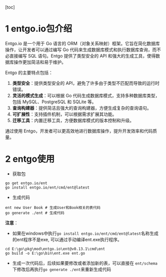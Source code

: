 [toc]

# 1 entgo.io包介绍
Entgo.io 是一个用于 Go 语言的 ORM（对象关系映射）框架。它旨在简化数据库操作，让开发者可以通过编写 Go 代码来生成数据库模式和执行数据库查询，而不必直接编写 SQL 语句。Entgo 提供了类型安全的 API 和强大的生成工具，使得数据库操作更加简洁和易于维护。

Entgo 的主要特点包括：

1. **类型安全**：提供类型安全的 API，避免了许多由于类型不匹配而导致的运行时错误。
2. **灵活的模式生成**：可以根据 Go 代码生成数据库模式，支持多种数据库类型，包括 MySQL、PostgreSQL 和 SQLite 等。
3. **查询构建器**：提供简洁且强大的查询构建器，方便生成复杂的查询语句。
4. **可扩展性**：支持插件机制，可以根据需求扩展其功能。
5. **迁移工具**：内置迁移工具，方便数据库模式的版本控制和升级。

通过使用 Entgo，开发者可以更高效地进行数据库操作，提升开发效率和代码质量。

# 2 entgo使用

- 获取包
```
go get entgo.io/ent
go install entgo.io/ent/cmd/ent@latest
```

- 生成代码
```
ent new User Book # 生成User和Book相关的表代码
go generate ./ent # 生成代码
``` 

**注意**：
- 如果在windows中执行`go install entgo.io/ent/cmd/ent@latest`名称生成的ent程序不是exe,
可以通过手动编译ent.exe执行程序。
```
cd E:\go\pkg\mod\entgo.io\ent@v0.13.1\cmd\ent
go build -o E:\go\bin\ent.exe ent.go
```

- 生成一次代码后，后续如果要修改或者添加新的表，可以直接在 `ent/schema`下修改后再执行`go generate ./ent`来重新生成代码
